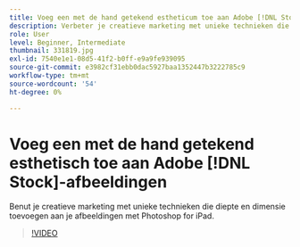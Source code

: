 ```yaml
---
title: Voeg een met de hand getekend estheticum toe aan Adobe [!DNL Stock] afbeeldingen
description: Verbeter je creatieve marketing met unieke technieken die diepte en dimensie toevoegen aan je afbeeldingen met Photoshop for iPad
role: User
level: Beginner, Intermediate
thumbnail: 331819.jpg
exl-id: 7540e1e1-08d5-41f2-b0ff-e9a9fe939095
source-git-commit: e3982cf31ebb0dac5927baa1352447b3222785c9
workflow-type: tm+mt
source-wordcount: '54'
ht-degree: 0%

---
```


# Voeg een met de hand getekend esthetisch toe aan Adobe [!DNL Stock]-afbeeldingen

Benut je creatieve marketing met unieke technieken die diepte en dimensie toevoegen aan je afbeeldingen met Photoshop for iPad.

>[!VIDEO](https://video.tv.adobe.com/v/331819?hidetitle=true)
